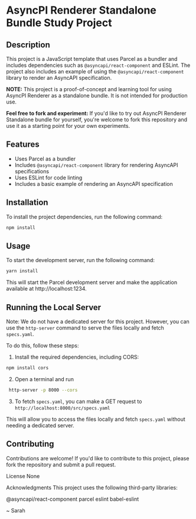 # AsyncPI Renderer Standalone Bundle Study Project

## Description

This project is a JavaScript template that uses Parcel as a bundler and includes dependencies such as `@asyncapi/react-component` and ESLint. The project also includes an example of using the `@asyncapi/react-component` library to render an AsyncAPI specification.


**NOTE:** This project is a proof-of-concept and learning tool for using AsyncPI Renderer as a standalone bundle. It is not intended for production use.

**Feel free to fork and experiment:** If you'd like to try out AsyncPI Renderer Standalone bundle for yourself, you're welcome to fork this repository and use it as a starting point for your own experiments.

## Features

* Uses Parcel as a bundler
* Includes `@asyncapi/react-component` library for rendering AsyncAPI specifications
* Uses ESLint for code linting
* Includes a basic example of rendering an AsyncAPI specification

## Installation

To install the project dependencies, run the following command:
```bash
npm install
```

## Usage

To start the development server, run the following command:
```bash
yarn install
```
This will start the Parcel development server and make the application available at http://localhost:1234.

## Running the Local Server

Note: We do not have a dedicated server for this project. However, you can use the `http-server` command to serve the files locally and fetch `specs.yaml`.

To do this, follow these steps:

1. Install the required dependencies, including CORS:
 ```bash
npm install cors
```
2. Open a terminal and run
```bash
 http-server -p 8000 --cors
``` 
3. To fetch `specs.yaml`, you can make a GET request to `http://localhost:8000/src/specs.yaml`

This will allow you to access the files locally and fetch `specs.yaml` without needing a dedicated server.

## Contributing
Contributions are welcome! If you'd like to contribute to this project, please fork the repository and submit a pull request.

License
None

Acknowledgments
This project uses the following third-party libraries:

@asyncapi/react-component
parcel
eslint
babel-eslint

~ Sarah